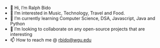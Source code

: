 - 👋 Hi, I’m Ralph Bido
- 👀 I’m interested in Music, Technology, Travel and Food.
- 🌱 I’m currently learning Computer Science, DSA, Javascript, Java and Python
- 💞️ I’m looking to collaborate on any open-source projects that are interesting
- 📫 How to reach me @ rbido@wgu.edu

<!---
ralphbido89/ralphbido89 is a ✨ special ✨ repository because its `README.md` (this file) appears on your GitHub profile.
You can click the Preview link to take a look at your changes.
--->
